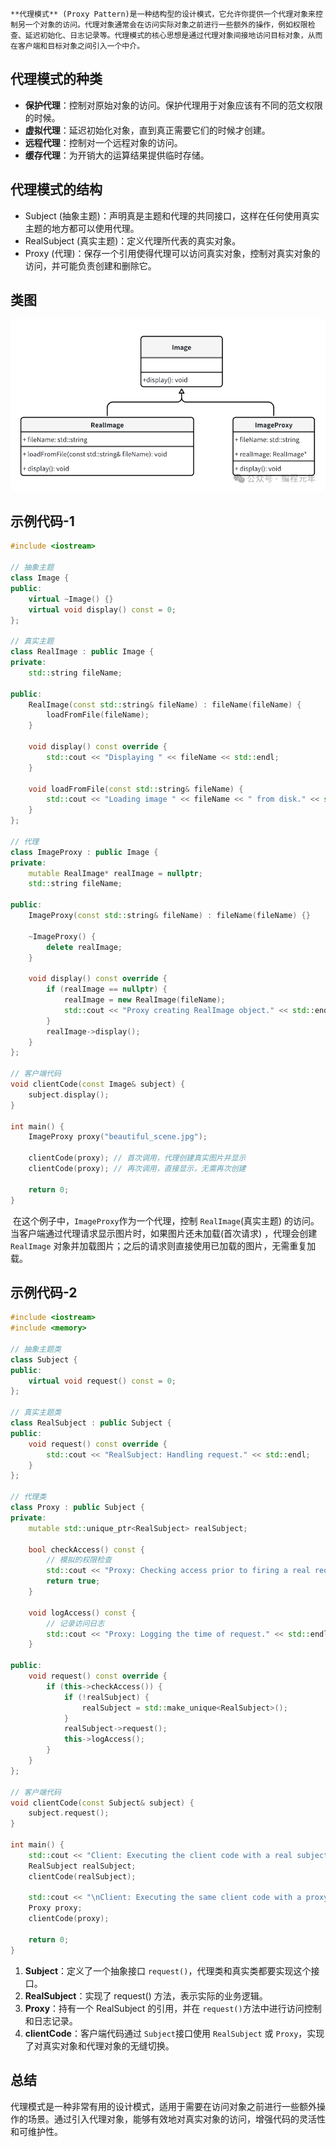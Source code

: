 	**代理模式** (Proxy Pattern)是一种结构型的设计模式，它允许你提供一个代理对象来控制另一个对象的访问。代理对象通常会在访问实际对象之前进行一些额外的操作，例如权限检查、延迟初始化、日志记录等。代理模式的核心思想是通过代理对象间接地访问目标对象，从而在客户端和目标对象之间引入一个中介。

## 代理模式的种类

- **保护代理**：控制对原始对象的访问。保护代理用于对象应该有不同的范文权限的时候。
- **虚拟代理**：延迟初始化对象，直到真正需要它们的时候才创建。
- **远程代理**：控制对一个远程对象的访问。
- **缓存代理**：为开销大的运算结果提供临时存储。

## 代理模式的结构

- Subject (抽象主题)：声明真是主题和代理的共同接口，这样在任何使用真实主题的地方都可以使用代理。
- RealSubject (真实主题)：定义代理所代表的真实对象。
- Proxy (代理)：保存一个引用使得代理可以访问真实对象，控制对真实对象的访问，并可能负责创建和删除它。

## 类图

![](..\picture\代理模式.png)

## 示例代码-1

```c++
#include <iostream>

// 抽象主题
class Image {
public:
	virtual ~Image() {}
	virtual void display() const = 0;
};

// 真实主题
class RealImage : public Image {
private:
    std::string fileName;

public:
    RealImage(const std::string& fileName) : fileName(fileName) {
        loadFromFile(fileName);
    }

    void display() const override {
        std::cout << "Displaying " << fileName << std::endl;
    }

    void loadFromFile(const std::string& fileName) {
        std::cout << "Loading image " << fileName << " from disk." << std::endl;
    }
};

// 代理
class ImageProxy : public Image {
private:
    mutable RealImage* realImage = nullptr;
    std::string fileName;

public:
    ImageProxy(const std::string& fileName) : fileName(fileName) {}

    ~ImageProxy() {
        delete realImage;
    }

    void display() const override {
        if (realImage == nullptr) {
            realImage = new RealImage(fileName);
            std::cout << "Proxy creating RealImage object." << std::endl;
        }
        realImage->display();
    }
};

// 客户端代码
void clientCode(const Image& subject) {
    subject.display();
}

int main() {
    ImageProxy proxy("beautiful_scene.jpg");
    
    clientCode(proxy); // 首次调用，代理创建真实图片并显示
    clientCode(proxy); // 再次调用，直接显示，无需再次创建

    return 0;
}
```

​	在这个例子中，`ImageProxy`作为一个代理，控制 `RealImage`(真实主题) 的访问。当客户端通过代理请求显示图片时，如果图片还未加载(首次请求) ，代理会创建 `RealImage` 对象并加载图片；之后的请求则直接使用已加载的图片，无需重复加载。

## 示例代码-2

```c++
#include <iostream>
#include <memory>

// 抽象主题类
class Subject {
public:
    virtual void request() const = 0;
};

// 真实主题类
class RealSubject : public Subject {
public:
    void request() const override {
        std::cout << "RealSubject: Handling request." << std::endl;
    }
};

// 代理类
class Proxy : public Subject {
private:
    mutable std::unique_ptr<RealSubject> realSubject;
    
    bool checkAccess() const {
        // 模拟的权限检查
        std::cout << "Proxy: Checking access prior to firing a real request." << std::endl;
        return true;
    }
    
    void logAccess() const {
        // 记录访问日志
        std::cout << "Proxy: Logging the time of request." << std::endl;
    }

public:
    void request() const override {
        if (this->checkAccess()) {
            if (!realSubject) {
                realSubject = std::make_unique<RealSubject>();
            }
            realSubject->request();
            this->logAccess();
        }
    }
};

// 客户端代码
void clientCode(const Subject& subject) {
    subject.request();
}

int main() {
    std::cout << "Client: Executing the client code with a real subject:" << std::endl;
    RealSubject realSubject;
    clientCode(realSubject);

    std::cout << "\nClient: Executing the same client code with a proxy:" << std::endl;
    Proxy proxy;
    clientCode(proxy);

    return 0;
}
```

1. **Subject**：定义了一个抽象接口 `request()`，代理类和真实类都要实现这个接口。
2. **RealSubject**：实现了 request() 方法，表示实际的业务逻辑。
3. **Proxy**：持有一个 RealSubject 的引用，并在 `request()`方法中进行访问控制和日志记录。
4. **clientCode**：客户端代码通过 `Subject`接口使用 `RealSubject` 或 `Proxy`，实现了对真实对象和代理对象的无缝切换。

## 总结

​	代理模式是一种非常有用的设计模式，适用于需要在访问对象之前进行一些额外操作的场景。通过引入代理对象，能够有效地对真实对象的访问，增强代码的灵活性和可维护性。